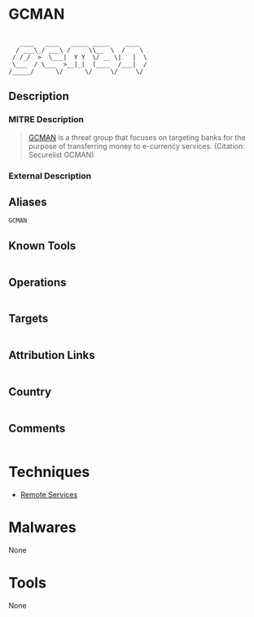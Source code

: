 
# GCMAN

```
                                      
   ____   ____   _____ _____    ____  
  / ___\_/ ___\ /     \\__  \  /    \ 
 / /_/  >  \___|  Y Y  \/ __ \|   |  \
 \___  / \___  >__|_|  (____  /___|  /
/_____/      \/      \/     \/     \/ 

```

## Description

### MITRE Description

> [GCMAN](https://attack.mitre.org/groups/G0036) is a threat group that focuses on targeting banks for the purpose of transferring money to e-currency services. (Citation: Securelist GCMAN)

### External Description

> 

## Aliases

```
GCMAN
```

## Known Tools

```

```

## Operations

```

```

## Targets

```

```

## Attribution Links

```

```

## Country

```

```

## Comments

```

```

# Techniques


* [Remote Services](../techniques/Remote-Services.md)


# Malwares

None

# Tools

None
